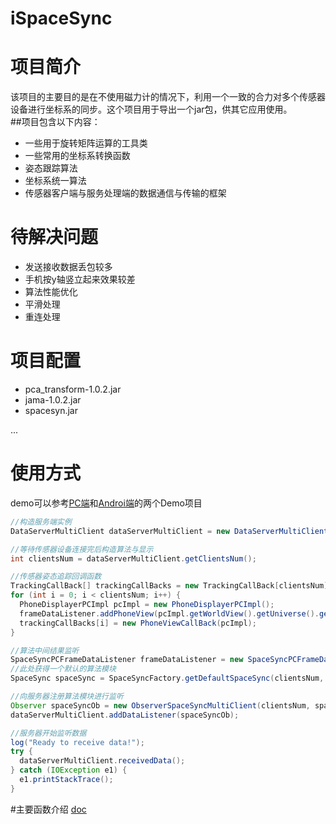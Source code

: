 iSpaceSync
===
# 项目简介
该项目的主要目的是在不使用磁力计的情况下，利用一个一致的合力对多个传感器设备进行坐标系的同步。这个项目用于导出一个jar包，供其它应用使用。<br>
##项目包含以下内容：
* 一些用于旋转矩阵运算的工具类
* 一些常用的坐标系转换函数
* 姿态跟踪算法
* 坐标系统一算法
* 传感器客户端与服务处理端的数据通信与传输的框架

# 待解决问题
* 发送接收数据丢包较多
* 手机按y轴竖立起来效果较差
* 算法性能优化
* 平滑处理
* 重连处理

# 项目配置
* pca_transform-1.0.2.jar
* jama-1.0.2.jar
* spacesyn.jar

...
# 使用方式
demo可以参考[PC端](https://github.com/LeoCai/SpaceSync-PC-Demo)和[Androi端](https://github.com/LeoCai/SpaceSync-Android-Demo)的两个Demo项目
```java
//构造服务端实例
DataServerMultiClient dataServerMultiClient = new DataServerMultiClient();

//等待传感器设备连接完后构造算法与显示
int clientsNum = dataServerMultiClient.getClientsNum();

//传感器姿态追踪回调函数
TrackingCallBack[] trackingCallBacks = new TrackingCallBack[clientsNum];
for (int i = 0; i < clientsNum; i++) {
  PhoneDisplayerPCImpl pcImpl = new PhoneDisplayerPCImpl();
  frameDataListener.addPhoneView(pcImpl.getWorldView().getUniverse().getCanvas());
  trackingCallBacks[i] = new PhoneViewCallBack(pcImpl);
}

//算法中间结果监听
SpaceSyncPCFrameDataListener frameDataListener = new SpaceSyncPCFrameDataListener("SPACE SYNC PLOT",　clientsNum);
//此处获得一个默认的算法模块
SpaceSync spaceSync = SpaceSyncFactory.getDefaultSpaceSync(clientsNum, trackingCallBacks, frameDataListener, frameDataListener);

//向服务器注册算法模块进行监听
Observer spaceSyncOb = new ObserverSpaceSyncMultiClient(clientsNum, spaceSync);
dataServerMultiClient.addDataListener(spaceSyncOb);

//服务器开始监听数据
log("Ready to receive data!");
try {
  dataServerMultiClient.receivedData();
} catch (IOException e1) {
  e1.printStackTrace();
}
```
#主要函数介绍
[doc](./doc/index.html)

